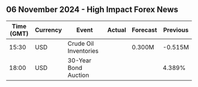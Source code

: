 ## 06 November 2024 - High Impact Forex News

| Time (GMT) | Currency | Event | Actual | Forecast | Previous |
|------|----------|-------|--------|----------|----------|
| 15:30 | USD | Crude Oil Inventories |  | 0.300M | -0.515M |
| 18:00 | USD | 30-Year Bond Auction |  |  | 4.389% |
